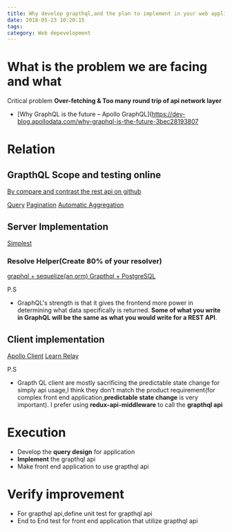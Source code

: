```yaml
---
title: Why develop grapthql,and the plan to implement in your web application when your application is supporting REST
date: 2018-05-23 10:20:15
tags:
category: Web depevelopment
---
```



# What is the problem we are facing and what 
Critical problem **Over-fetching & Too many round trip of api network layer**

* [Why GraphQL is the future – Apollo GraphQL](https://dev-blog.apollodata.com/why-graphql-is-the-future-3bec28193807

# Relation

## GrapthQL Scope and testing online

[By compare and contrast the rest api on github](https://developer.github.com/v4/guides/migrating-from-rest/)

[Query](https://graphql.org/learn/queries)
[Pagination](https://graphql.org/learn/pagination/)
[Automatic Aggregation](https://stackoverflow.com/questions/34321688/can-graphql-return-aggregate-counts)

## Server Implementation

[Simplest](https://github.com/hemanth/graphql-demo)

### Resolve Helper(Create 80% of your resolver)
[graphql + sequelize(an orm) ](https://github.com/mickhansen/graphql-sequelize)
[Grapthql + PostgreSQL](https://github.com/graphile/postgraphile)

P.S

* GraphQL's strength is that it gives the frontend more power in determining what data specifically is returned. **Some of what you write in GraphQL will be the same as what you would write for a REST API**.

## Client implementation

[Apollo Client](https://www.apollographql.com/docs/react/)
[Learn Relay](https://www.learnrelay.org/) 

P.S
* Grapth QL client are mostly sacrificing the predictable state change for simply api usage,I think they don't match the product requirement(for complex front end application,**predictable state change** is very important). I prefer using **redux-api-middleware** to call the **grapthql api**

# Execution

* Develop the **query design** for application
* **Implement** the grapthql api
* Make front end application to use grapthql api

# Verify improvement
* For grapthql api,define unit test for grapthql api
* End to End test for front end application that utilize grapthql api
